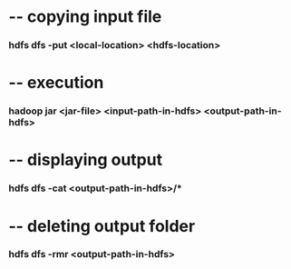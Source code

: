 

# -- copying input file
### hdfs dfs -put \<local-location> \<hdfs-location>

# -- execution
### hadoop jar \<jar-file> \<input-path-in-hdfs> \<output-path-in-hdfs>
	
# -- displaying output
### hdfs dfs -cat \<output-path-in-hdfs>/*

# -- deleting output folder
### hdfs dfs -rmr \<output-path-in-hdfs>
